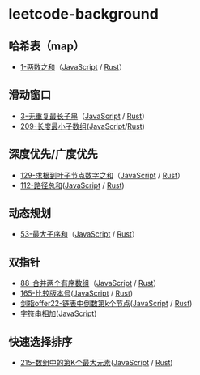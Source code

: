 # leetcode-background

## 哈希表（map）

-   [1-两数之和](https://leetcode-cn.com/problems/two-sum/)（[JavaScript](./js/src/two-sum.js) / [Rust](./rs/src/two_sum.rs)）

## 滑动窗口

-   [3-无重复最长子串](https://leetcode-cn.com/problems/longest-substring-without-repeating-characters)（[JavaScript](./js/src/longest-substring-without-repeating-characters.js) / [Rust](./rs/src/longest_substring_without_repeating_characters.rs)）
-   [209-长度最小子数组](https://leetcode-cn.com/problems/minimum-size-subarray-sum/submissions/)([JavaScript](./js/src/minimum-size-subarray-sum.js)/[Rust](./rs/src/minimum_size_sub_array_sum.rs))

## 深度优先/广度优先

-   [129-求根到叶子节点数字之和](https://leetcode-cn.com/problems/sum-root-to-leaf-numbers)（[JavaScript](./js/src/sum-numbers.js) / [Rust](./rs/src/sum_numbers.rs)）
-   [112-路径总和](https://leetcode-cn.com/problems/path-sum)([JavaScript](./js/src/path-sum.js) / [Rust](./rs/src/path_sum.rs))

## 动态规划

-   [53-最大子序和](https://leetcode-cn.com/problems/maximum-subarray/)（[JavaScript](./js/src/maximum-subarray.js) / [Rust](./rs/src/max_sub_array.rs)）

## 双指针

-   [88-合并两个有序数组](https://leetcode-cn.com/problems/merge-sorted-array/)（[JavaScript](./js/src/merge-sorted-array.js) / [Rust](./rs/src/merge_sorted_array.rs)）
-   [165-比较版本号](https://leetcode-cn.com/problems/compare-version-numbers/solution/bi-jiao-ban-ben-hao-by-leetcode/)([JavaScript](./js/src/compare-version-numbers.js) / [Rust](./rs/src/compare_version_numbers.rs))
-   [剑指offer22-链表中倒数第k个节点](https://leetcode-cn.com/problems/lian-biao-zhong-dao-shu-di-kge-jie-dian-lcof/)([JavaScript](./js/src/get-kth-from-end.js) / [Rust](./rs/src/get_kth_from_end.rs))
-   [字符串相加](https://leetcode-cn.com/problems/add-strings/)([JavaScript](./js/src/add-string.js))

## 快速选择排序

-   [215-数组中的第K个最大元素](https://leetcode-cn.com/problems/kth-largest-element-in-an-array/)([JavaScript](./js/src/kth-largest-element-in-an-array.js) / [Rust](./rs/src/kth_largest_element.rs))
